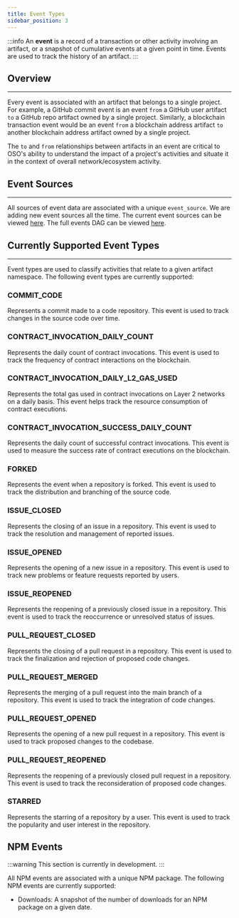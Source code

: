 ```yaml
---
title: Event Types
sidebar_position: 3
---
```


:::info
An **event** is a record of a transaction or other activity involving an artifact, or a snapshot of cumulative events at a given point in time. Events are used to track the history of an artifact.
:::

## Overview

---

Every event is associated with an artifact that belongs to a single project. For example, a GitHub commit event is an event `from` a GitHub user artifact `to` a GitHub repo artifact owned by a single project. Similarly, a blockchain transaction event would be an event `from` a blockchain address artifact `to` another blockchain address artifact owned by a single project.

The `to` and `from` relationships between artifacts in an event are critical to OSO's ability to understand the impact of a project's activities and situate it in the context of overall network/ecosystem activity.

## Event Sources

---

All sources of event data are associated with a unique `event_source`. We are adding new event sources all the time. The current event sources can be viewed [here](https://models.opensource.observer/#!/model/model.opensource_observer.int_events#depends_on). The full events DAG can be viewed [here](https://models.opensource.observer/#!/model/model.opensource_observer.int_events?g_v=1&g_i=%2Bint_events%2B).

## Currently Supported Event Types

---

Event types are used to classify activities that relate to a given artifact namespace. The following event types are currently supported:

### COMMIT_CODE

Represents a commit made to a code repository. This event is used to track changes in the source code over time.

### CONTRACT_INVOCATION_DAILY_COUNT

Represents the daily count of contract invocations. This event is used to track the frequency of contract interactions on the blockchain.

### CONTRACT_INVOCATION_DAILY_L2_GAS_USED

Represents the total gas used in contract invocations on Layer 2 networks on a daily basis. This event helps track the resource consumption of contract executions.

### CONTRACT_INVOCATION_SUCCESS_DAILY_COUNT

Represents the daily count of successful contract invocations. This event is used to measure the success rate of contract executions on the blockchain.

### FORKED

Represents the event when a repository is forked. This event is used to track the distribution and branching of the source code.

### ISSUE_CLOSED

Represents the closing of an issue in a repository. This event is used to track the resolution and management of reported issues.

### ISSUE_OPENED

Represents the opening of a new issue in a repository. This event is used to track new problems or feature requests reported by users.

### ISSUE_REOPENED

Represents the reopening of a previously closed issue in a repository. This event is used to track the reoccurrence or unresolved status of issues.

### PULL_REQUEST_CLOSED

Represents the closing of a pull request in a repository. This event is used to track the finalization and rejection of proposed code changes.

### PULL_REQUEST_MERGED

Represents the merging of a pull request into the main branch of a repository. This event is used to track the integration of code changes.

### PULL_REQUEST_OPENED

Represents the opening of a new pull request in a repository. This event is used to track proposed changes to the codebase.

### PULL_REQUEST_REOPENED

Represents the reopening of a previously closed pull request in a repository. This event is used to track the reconsideration of proposed code changes.

### STARRED

Represents the starring of a repository by a user. This event is used to track the popularity and user interest in the repository.

## NPM Events

:::warning
This section is currently in development.
:::

All NPM events are associated with a unique NPM package. The following NPM events are currently supported:

- Downloads: A snapshot of the number of downloads for an NPM package on a given date.
